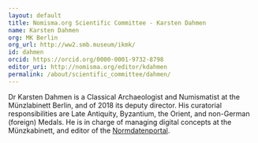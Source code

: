 ```yaml
---
layout: default
title: Nomisma.org Scientific Committee - Karsten Dahmen
name: Karsten Dahmen
org: MK Berlin
org_url: http://ww2.smb.museum/ikmk/
id: dahmen
orcid: https://orcid.org/0000-0001-9732-8798
editor_uri: http://nomisma.org/editor/kdahmen
permalink: /about/scientific_committee/dahmen/
---
```

Dr Karsten Dahmen is a Classical Archaeologist and Numismatist at the Münzlabinett Berlin, and of 2018 its deputy director. His curatorial responsibilities are Late Antiquity, Byzantium, the Orient, and non-German (foreign) Medals. He is in charge of managing digital concepts at the Münzkabinett, and editor of the [Normdatenportal](https://ikmk.smb.museum/ndp).

